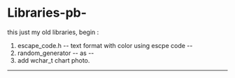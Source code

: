 # Libraries-pb-
this just my old libraries,
begin : 
1. escape_code.h             -- text format with color using escpe code --
2. random_generator          -- as --
3. add wchar_t chart photo.
---------------------------------------------------------------------------------
